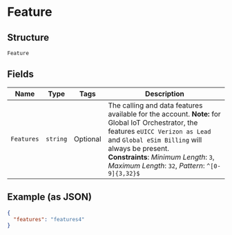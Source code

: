 
# Feature

## Structure

`Feature`

## Fields

| Name | Type | Tags | Description |
|  --- | --- | --- | --- |
| `Features` | `string` | Optional | The calling and data features available for the account. **Note:** for Global IoT Orchestrator, the features `eUICC Verizon as Lead` and `Global eSim Billing` will always be present.<br>**Constraints**: *Minimum Length*: `3`, *Maximum Length*: `32`, *Pattern*: `^[0-9]{3,32}$` |

## Example (as JSON)

```json
{
  "features": "features4"
}
```

